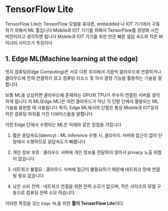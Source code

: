 # TensorFlow Lite

TensorFlow Lite는 TensorFlow 모델을 휴대폰, embedded 나 IOT 기기에서 구동하기 위해서 ML 툴입니다 
Mobile과 IOT 기기를 위해서 TensorFlow를 경량화 시킨 버전이라고 생각하면 됩니다 
Mobile과 IOT 기기를 위한 만큰 빠른 응답 속도와 작은 바이너리 사이즈가 특징이다

## 1. Edge ML(Machine learning at the edge)

엣지 컴퓨팅(Edge Computing)은 서로 다른 위치에서 가끔씩 클라우드에 연결하거나 클라우드에 전혀 연결하지 않고 컴퓨팅 리소스 및 의사 결정 기능을 활용하는 기술을 말합니다 

보통 ML을 상상하면 클라우드에 존재하는 GPU와 TPU가 무수히 연결된 서버를 생각하게 됩니다 
지 ML(Edge ML)은 이런 클라우드가 아닌 각 단말 단에서 활용되는 ML 기술을 표현할 때 사용됩니다 특히, Edge ML에서의 단말은 통상 Mobile과 IOT등의 작은 컴퓨팅 파워를 가진 디바이스들을 말합니다 

이런 Edge 단에서 수행되는 ML은 아래와 같은 장점을 가집니다 

1. 짧은 응답속도(latency) : ML inference 수행 시, 클라우드 서버에 접근이 없이 단말에서 수행하므로 응답속도가 빠릅니다

2. 개인 정보 보호 : 클라우드 서버에 개인 정보를 전달하지 않아서 privacy 노출 위험이 없습니다

3. 네트워크 불필요 : 클라우드 서버에 접근이 불필요하기 때문에 네트워크 망에 연결될 필요 없습니다

4. 낮은 소비 전력 : 네트워크 연결을 위한 전력 소모가 없으며, 작은 사이즈의 모델 구동으로 컴퓨팅 전력 소모 적습니다

이러한 특징을 갖는 `Edge ML`을 위한 **툴이 TensorFlow Lite**이다